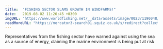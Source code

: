 ```yaml
---
title:  "FISHING SECTOR SLAMS GROWTH IN WINDFARMS!"
date:   2019-08-02 11:26:45 +0300
imgURL: "https://www.worldfishing.net/__data/assets/image/0023/1190048/varieties/carousel2.jpg"
readMoreURL: "https://mercator3-search01.squiz.co.uk/s/redirect?collection=push-meta-world-fishing&url=https%3A%2F%2Fwww.worldfishing.net%2Fnews101%2Findustry-news%2Ffishing-sector-slams-growth-in-windfarms&index_url=https%3A%2F%2Fwww.worldfishing.net%2Fnews101%2Findustry-news%2Ffishing-sector-slams-growth-in-windfarms&auth=XLd6bQk74g2sffOXxhTxww&profile=_default&rank=3&query=%21null+%7CT%3A%22%24%2B%2B+news+%24%2B%2B%22"
---
```


Representatives from the fishing sector have warned against using the sea as a source of energy, claiming the marine environment is being put at risk

